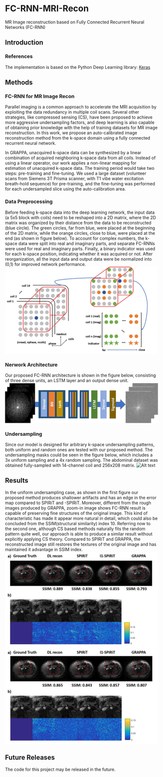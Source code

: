 # FC-RNN-MRI-Recon
MR Image reconstruction based on Fully Connected Recurrent Neural Networks (FC-RNN)
## Introduction
### References
The implementation is based on the Python Deep Learning library: [Keras](https://keras.io/)
## Methods
### FC-RNN for MR Image Recon
Parallel imaging is a common approach to accelerate the MRI acquisition by exploiting the data redundancy in multiple coil scans. Several other strategies, like compressed sensing (CS), have been proposed to achieve more aggressive undersampling factors, and deep learning is also capable of obtaining prior knowledge with the help of training datasets for MR image reconstruction. In this work, we propose an auto-calibrated image reconstruction method from the k-space domain using a fully connected recurrent neural network.   

In GRAPPA, unacquired k-space data can be synthesized by a linear combination of acquired neighboring k-space data from all coils. Instead of using a linear operator, our work applies a non-linear mapping for estimation of unacquired k-space data. The training period would take two steps: pre-training and fine-tuning. We used a large dataset (volunteer scans from Siemens 3T Prisma scanner, with T1 vibe water excitation breath-hold sequence) for pre-training, and the fine-tuning was performed for each undersampled slice using the auto-calibration area. 
### Data Preprocessing
Before feeding k-space data into the deep learning network, the input data (a 5x5 block with coils) need to be reshaped into a 2D matrix, where the 2D matrix was organized by their distance from the data to be reconstructed (blue circle). The green circles, far from blue, were placed at the beginning of the 2D matrix, while the orange circles, close to blue, were placed at the end (as shown in figure below). To account for complex numbers, the k-space data were split into real and imaginary parts, and separate FC-RNNs were used for real and imaginary parts. Finally, a binary indicator was used for each k-space position, indicating whether it was acquired or not. After reorganization, all the input data and output data were be normalized into (0,1) for improved network performance.
![Alt text](/imgs/preprocessing.jpg)  
### Nerwork Architecture
Our proposed FC-RNN architecture is shown in the figure below, consisting of three dense units, an LSTM layer and an output dense unit.
![Alt text](/imgs/network.jpg)  
### Undersampling
Since our model is designed for arbitrary k-space undersampling patterns, both uniform and random ones are tested with our proposed method. The undersampling masks could be seen in the figure below, which includes a 3x uniform sampling and a 4x random sampling. The abdominal dataset was obtained fully-sampled with 14-channel coil and 256x208 matrix.
![Alt text](/imgs/nundersampling.jpg)  
## Results
In the uniform undersampling case, as shown in the first figure our proposed method produces shallower artifacts and has an edge in the error map compared to SPIRiT and  -SPIRiT. Moreover, different from the rough images produced by GRAPPA, zoom-in image shows FC-RNN result is capable of preserving fine structures of the original image. This kind of characteristic has made it appear more natural in detail, which could also be concluded from the SSIM(structural similarity) index 10. Referring now to the second one, although CS based methods naturally fits the random pattern quite well, our approach is able to produce a similar result without explicitly applying CS theory. Compared to SPIRiT and GRAPPA, the reconstructed image still restores the textures of the original image and has maintained it advantage in SSIM index.
![Alt text](/imgs/result1.jpg)  
![Alt text](/imgs/result2.jpg)  
## Future Releases
The code for this project may be released in the future.
